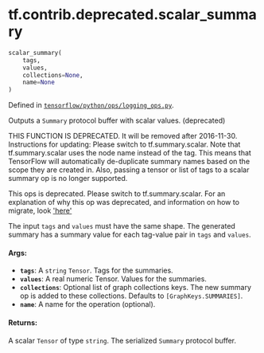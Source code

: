 <div itemscope itemtype="http://developers.google.com/ReferenceObject">
<meta itemprop="name" content="tf.contrib.deprecated.scalar_summary" />
</div>

# tf.contrib.deprecated.scalar_summary

``` python
scalar_summary(
    tags,
    values,
    collections=None,
    name=None
)
```



Defined in [`tensorflow/python/ops/logging_ops.py`](https://www.tensorflow.org/code/tensorflow/python/ops/logging_ops.py).

Outputs a `Summary` protocol buffer with scalar values. (deprecated)

THIS FUNCTION IS DEPRECATED. It will be removed after 2016-11-30.
Instructions for updating:
Please switch to tf.summary.scalar. Note that tf.summary.scalar uses the node name instead of the tag. This means that TensorFlow will automatically de-duplicate summary names based on the scope they are created in. Also, passing a tensor or list of tags to a scalar summary op is no longer supported.

This ops is deprecated. Please switch to tf.summary.scalar.
For an explanation of why this op was deprecated, and information on how to
migrate, look ['here'](https://github.com/tensorflow/tensorflow/blob/master/tensorflow/contrib/deprecated/__init__.py)

The input `tags` and `values` must have the same shape.  The generated
summary has a summary value for each tag-value pair in `tags` and `values`.

#### Args:

* <b>`tags`</b>: A `string` `Tensor`.  Tags for the summaries.
* <b>`values`</b>: A real numeric Tensor.  Values for the summaries.
* <b>`collections`</b>: Optional list of graph collections keys. The new summary op is
    added to these collections. Defaults to `[GraphKeys.SUMMARIES]`.
* <b>`name`</b>: A name for the operation (optional).


#### Returns:

  A scalar `Tensor` of type `string`. The serialized `Summary` protocol
  buffer.